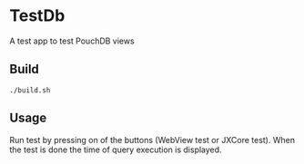 # TestDb
A test app to test PouchDB views

## Build
`./build.sh`

## Usage
Run test by pressing on of the buttons (WebView test or JXCore test). 
When the test is done the time of query execution is displayed.
 
